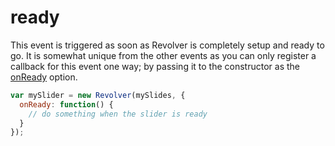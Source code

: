 # ready

This event is triggered as soon as Revolver is completely setup and ready to go. It is somewhat unique from the other events as you can only register a callback for this event one way; by passing it to the constructor as the [onReady](../options/onready.md) option.

```javascript
var mySlider = new Revolver(mySlides, {
  onReady: function() {
    // do something when the slider is ready
  }
});
```
